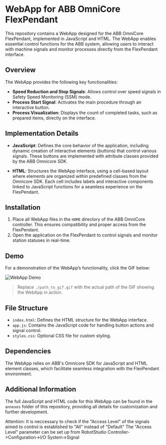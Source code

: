 # WebApp for ABB OmniCore FlexPendant

This repository contains a WebApp designed for the ABB OmniCore FlexPendant, implemented in JavaScript and HTML. The WebApp enables essential control functions for the ABB system, allowing users to interact with machine signals and monitor processes directly from the FlexPendant interface.

## Overview

The WebApp provides the following key functionalities:
- **Speed Reduction and Stop Signals**: Allows control over speed signals in Safety Speed Monitoring (SSM) mode.
- **Process Start Signal**: Activates the main procedure through an interactive button.
- **Process Visualization**: Displays the count of completed tasks, such as prepared items, directly on the interface.

## Implementation Details

- **JavaScript**: Defines the core behavior of the application, including dynamic creation of interactive elements (buttons) that control various signals. These buttons are implemented with attribute classes provided by the ABB Omnicore SDK.
  
- **HTML**: Structures the WebApp interface, using a cell-based layout where elements are organized within predefined classes from the Omnicore SDK. Each cell includes labels and interactive components linked to JavaScript functions for a seamless experience on the FlexPendant.

## Installation

1. Place all WebApp files in the `HOME` directory of the ABB OmniCore controller. This ensures compatibility and proper access from the FlexPendant.
2. Open the application on the FlexPendant to control signals and monitor station statuses in real-time.

## Demo

For a demonstration of the WebApp’s functionality, click the GIF below:

![WebApp Demo](./path_to_gif.gif)

> Replace `./path_to_gif.gif` with the actual path of the GIF showing the WebApp in action.

## File Structure

- `index.html`: Defines the HTML structure for the WebApp interface.
- `app.js`: Contains the JavaScript code for handling button actions and signal control.
- `styles.css`: Optional CSS file for custom styling.

## Dependencies

The WebApp relies on ABB's Omnicore SDK for JavaScript and HTML element classes, which facilitate seamless integration with the FlexPendant environment.

## Additional Information

The full JavaScript and HTML code for this WebApp can be found in the `annexes` folder of this repository, providing all details for customization and further development.


Attention: It is neccessary to check if the "Access Level" of the signals aimed to control is established to "All" instead of "Default"
The "Access Level" parameter can be set up from RobotStudio Controller->Configuration->I/O System->Signal
